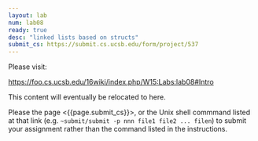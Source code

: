 ```yaml
---
layout: lab
num: lab08
ready: true
desc: "linked lists based on structs"
submit_cs: https://submit.cs.ucsb.edu/form/project/537
---
```


Please visit:

<https://foo.cs.ucsb.edu/16wiki/index.php/W15:Labs:lab08#Intro>

This content will eventually be relocated to here.

Please the page <{{page.submit_cs}}>, or the Unix shell commmand listed at that
link (e.g. `~submit/submit -p nnn file1 file2 ... filen`) to
submit your assignment rather than the command listed in the instructions. 
